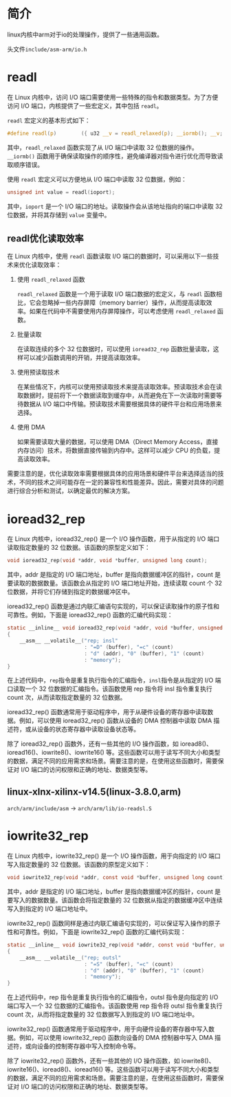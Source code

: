 # 简介

linux内核中arm对于io的处理操作，提供了一些通用函数。

头文件`include/asm-arm/io.h`

# readl

在 Linux 内核中，访问 I/O 端口需要使用一些特殊的指令和数据类型。为了方便访问 I/O 端口，内核提供了一些宏定义，其中包括 `readl`。

`readl` 宏定义的基本形式如下：

```c
#define readl(p)        ({ u32 __v = readl_relaxed(p); __iormb(); __v; })
```

其中，`readl_relaxed` 函数实现了从 I/O 端口中读取 32 位数据的操作。`__iormb()` 函数用于确保读取操作的顺序性，避免编译器对指令进行优化而导致读取顺序错误。

使用 `readl` 宏定义可以方便地从 I/O 端口中读取 32 位数据，例如：

```c
unsigned int value = readl(ioport);
```

其中，`ioport` 是一个 I/O 端口的地址。读取操作会从该地址指向的端口中读取 32 位数据，并将其存储到 `value` 变量中。

## readl优化读取效率

在 Linux 内核中，使用 `readl` 函数读取 I/O 端口的数据时，可以采用以下一些技术来优化读取效率：

1. 使用 `readl_relaxed` 函数

   `readl_relaxed` 函数是一个用于读取 I/O 端口数据的宏定义，与 `readl` 函数相比，它会忽略掉一些内存屏障（memory barrier）操作，从而提高读取效率。如果在代码中不需要使用内存屏障操作，可以考虑使用 `readl_relaxed` 函数。

2. 批量读取

   在读取连续的多个 32 位数据时，可以使用 `ioread32_rep` 函数批量读取，这样可以减少函数调用的开销，并提高读取效率。

3. 使用预读取技术

   在某些情况下，内核可以使用预读取技术来提高读取效率。预读取技术会在读取数据时，提前将下一个数据读取到缓存中，从而避免在下一次读取时需要等待数据从 I/O 端口中传输。预读取技术需要根据具体的硬件平台和应用场景来选择。

4. 使用 DMA

   如果需要读取大量的数据，可以使用 DMA（Direct Memory Access，直接内存访问）技术，将数据直接传输到内存中。这样可以减少 CPU 的负载，提高读取效率。

需要注意的是，优化读取效率需要根据具体的应用场景和硬件平台来选择适当的技术，不同的技术之间可能存在一定的兼容性和性能差异。因此，需要对具体的问题进行综合分析和测试，以确定最优的解决方案。

# ioread32_rep

在 Linux 内核中，ioread32_rep() 是一个 I/O 操作函数，用于从指定的 I/O 端口读取指定数量的 32 位数据。该函数的原型定义如下：

```c
void ioread32_rep(void *addr, void *buffer, unsigned long count);
```

其中，addr 是指定的 I/O 端口地址，buffer 是指向数据缓冲区的指针，count 是要读取的数据数量。该函数会从指定的 I/O 端口地址开始，连续读取 count 个 32 位数据，并将它们存储到指定的数据缓冲区中。

ioread32_rep() 函数是通过内联汇编语句实现的，可以保证读取操作的原子性和可靠性。例如，下面是 ioread32_rep() 函数的汇编代码实现：

```c
static __inline__ void ioread32_rep(void *addr, void *buffer, unsigned long count)
{
    __asm__ __volatile__("rep; insl"
                         : "=D" (buffer), "=c" (count)
                         : "d" (addr), "0" (buffer), "1" (count)
                         : "memory");
}
```

在上述代码中，`rep`指令是重复执行指令的汇编指令，`insl`指令是从指定的 I/O 端口读取一个 32 位数据的汇编指令。该函数使用 rep 指令将 insl 指令重复执行 count 次，从而读取指定数量的 32 位数据。

ioread32_rep() 函数通常用于驱动程序中，用于从硬件设备的寄存器中读取数据。例如，可以使用 ioread32_rep() 函数从设备的 DMA 控制器中读取 DMA 描述符，或从设备的状态寄存器中读取设备状态等。

除了 ioread32_rep() 函数外，还有一些其他的 I/O 操作函数，如 ioread8()、ioread16()、iowrite8()、iowrite16() 等。这些函数可以用于读写不同大小和类型的数据，满足不同的应用需求和场景。需要注意的是，在使用这些函数时，需要保证对 I/O 端口的访问权限和正确的地址、数据类型等。

## linux-xlnx-xilinx-v14.5(linux-3.8.0,arm)

`arch/arm/include/asm` -> `arch/arm/lib/io-readsl.S`

# iowrite32_rep

在 Linux 内核中，iowrite32_rep() 是一个 I/O 操作函数，用于向指定的 I/O 端口写入指定数量的 32 位数据。该函数的原型定义如下：

```c
void iowrite32_rep(void *addr, const void *buffer, unsigned long count);
```

其中，addr 是指定的 I/O 端口地址，buffer 是指向数据缓冲区的指针，count 是要写入的数据数量。该函数会将指定数量的 32 位数据从指定的数据缓冲区中连续写入到指定的 I/O 端口地址中。

iowrite32_rep() 函数同样是通过内联汇编语句实现的，可以保证写入操作的原子性和可靠性。例如，下面是 iowrite32_rep() 函数的汇编代码实现：

```c
static __inline__ void iowrite32_rep(void *addr, const void *buffer, unsigned long count)
{
    __asm__ __volatile__("rep; outsl"
                         : "=S" (buffer), "=c" (count)
                         : "d" (addr), "0" (buffer), "1" (count)
                         : "memory");
}
```

在上述代码中，rep 指令是重复执行指令的汇编指令，outsl 指令是向指定的 I/O 端口写入一个 32 位数据的汇编指令。该函数使用 rep 指令将 outsl 指令重复执行 count 次，从而将指定数量的 32 位数据写入到指定的 I/O 端口地址中。

iowrite32_rep() 函数通常用于驱动程序中，用于向硬件设备的寄存器中写入数据。例如，可以使用 iowrite32_rep() 函数向设备的 DMA 控制器中写入 DMA 描述符，或向设备的控制寄存器中写入控制命令等。

除了 iowrite32_rep() 函数外，还有一些其他的 I/O 操作函数，如 iowrite8()、iowrite16()、ioread8()、ioread16() 等。这些函数可以用于读写不同大小和类型的数据，满足不同的应用需求和场景。需要注意的是，在使用这些函数时，需要保证对 I/O 端口的访问权限和正确的地址、数据类型等。